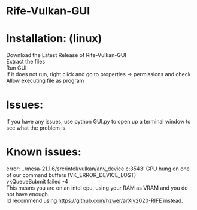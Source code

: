 # Rife-Vulkan-GUI
#
# Installation: (linux)
Download the Latest Release of Rife-Vulkan-GUI <br />
Extract the files <br />
Run GUI <br />
If it does not run, right click and go to properties -> permissions and check Allow executing file as program<br />

# Issues:
If you have any issues, use python GUI.py to open up a terminal window to see what the problem is.<br />
# Known issues: <br />
error: ../mesa-21.1.6/src/intel/vulkan/anv_device.c:3543: GPU hung on one of our command buffers (VK_ERROR_DEVICE_LOST) <br />
vkQueueSubmit failed -4 <br />
This means you are on an intel cpu, using your RAM as VRAM and you do not have enough. <br />
Id recommend using https://github.com/hzwer/arXiv2020-RIFE instead.
